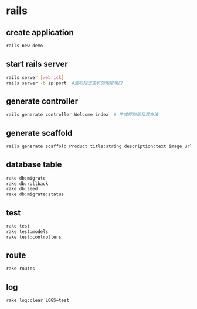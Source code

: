 # rails

## create application

```sh
rails new demo
```

## start rails server

```sh
rails server [webrick]
rails server -b ip:port  #监听指定主机的指定端口
```

## generate controller

```sh
rails generate controller Welcome index  # 生成控制器和其方法
```

## generate scaffold

```sh
rails generate scaffold Product title:string description:text image_url:string price:decimal
```

## database table

```sh
rake db:migrate
rake db:rollback
rake db:seed
rake db:migrate:status
```

## test

```sh
rake test
rake test:models
rake test:controllers
```

## route

```sh
rake routes
```

## log

```sh
rake log:clear LOGS=test
```
